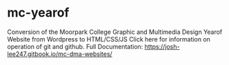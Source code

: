 # mc-yearof
Conversion of the Moorpark College Graphic and Multimedia Design Yearof Website from Wordpress to HTML/CSS/JS Click here for information on operation of git and github.
Full Documentation: https://josh-lee247.gitbook.io/mc-dma-websites/
